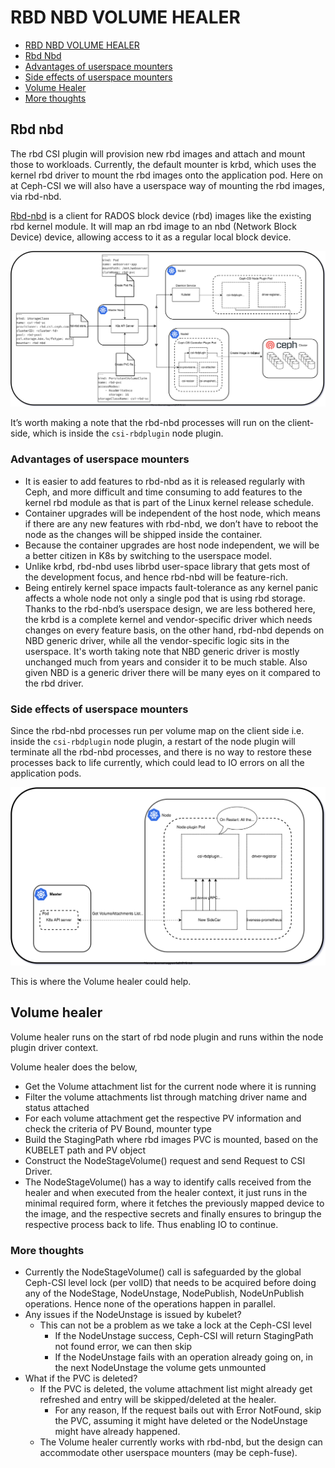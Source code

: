 # RBD NBD VOLUME HEALER

- [RBD NBD VOLUME HEALER](#rbd-nbd-volume-healer)
- [Rbd Nbd](#rbd-nbd)
- [Advantages of userspace mounters](#advantages-of-userspace-mounters)
- [Side effects of userspace mounters](#side-effects-of-userspace-mounters)
- [Volume Healer](#volume-healer)
- [More thoughts](#more-thoughts)

## Rbd nbd

The rbd CSI plugin will provision new rbd images and attach and mount those to
workloads. Currently, the default mounter is krbd, which uses the kernel rbd
driver to mount the rbd images onto the application pod. Here on at Ceph-CSI we
will also have a userspace way of mounting the rbd images, via rbd-nbd.

[Rbd-nbd](https://docs.ceph.com/en/latest/man/8/rbd-nbd/) is a client for RADOS
block device (rbd) images like the existing rbd kernel module. It will map an
rbd image to an nbd (Network Block Device) device, allowing access to it as a
regular local block device.

![csi-rbd-nbd](./images/csi-rbd-nbd.svg)

It’s worth making a note that the rbd-nbd processes will run on the client-side,
which is inside the `csi-rbdplugin` node plugin.

### Advantages of userspace mounters

- It is easier to add features to rbd-nbd as it is released regularly with Ceph,
  and more difficult and time consuming to add features to the kernel rbd module
  as that is part of the Linux kernel release schedule.
- Container upgrades will be independent of the host node, which means if there
  are any new features with rbd-nbd, we don’t have to reboot the node as the
  changes will be shipped inside the container.
- Because the container upgrades are host node independent, we will be a better
  citizen in K8s by switching to the userspace model.
- Unlike krbd, rbd-nbd uses librbd user-space library that gets most of the
  development focus, and hence rbd-nbd will be feature-rich.
- Being entirely kernel space impacts fault-tolerance as any kernel panic
  affects a whole node not only a single pod that is using rbd storage. Thanks
  to the rbd-nbd’s userspace design, we are less bothered here, the krbd is a
  complete kernel and vendor-specific driver which needs changes on every
  feature basis, on the other hand, rbd-nbd depends on NBD generic driver, while
  all the vendor-specific logic sits in the userspace. It's worth taking note
  that NBD generic driver is mostly unchanged much from years and consider it to
  be much stable. Also given NBD is a generic driver there will be many eyes on
  it compared to the rbd driver.

### Side effects of userspace mounters

Since the rbd-nbd processes run per volume map on the client side i.e. inside
the `csi-rbdplugin` node plugin, a restart of the node plugin will terminate all
the rbd-nbd processes, and there is no way to restore these processes back to
life currently, which could lead to IO errors on all the application pods.

![csi-plugin-restart](./images/csi-plugin-restart.svg)

This is where the Volume healer could help.

## Volume healer

Volume healer runs on the start of rbd node plugin and runs within the node
plugin driver context.

Volume healer does the below,

- Get the Volume attachment list for the current node where it is running
- Filter the volume attachments list through matching driver name and status
  attached
- For each volume attachment get the respective PV information and check the
  criteria of PV Bound, mounter type
- Build the StagingPath where rbd images PVC is mounted, based on the KUBELET
  path and PV object
- Construct the NodeStageVolume() request and send Request to CSI Driver.
- The NodeStageVolume() has a way to identify calls received from the healer and
  when executed from the healer context, it just runs in the minimal required
  form, where it fetches the previously mapped device to the image, and the
  respective secrets and finally ensures to bringup the respective process back
  to life. Thus enabling IO to continue.

### More thoughts

- Currently the NodeStageVolume() call is safeguarded by the global Ceph-CSI
  level lock (per volID) that needs to be acquired before doing any of the
  NodeStage, NodeUnstage, NodePublish, NodeUnPublish operations. Hence none of
  the operations happen in parallel.
- Any issues if the NodeUnstage is issued by kubelet?
  - This can not be a problem as we take a lock at the Ceph-CSI level
    - If the NodeUnstage success, Ceph-CSI will return StagingPath not found
      error, we can then skip
    - If the NodeUnstage fails with an operation already going on, in the next
      NodeUnstage the volume gets unmounted
- What if the PVC is deleted?
  - If the PVC is deleted, the volume attachment list might already get
    refreshed and entry will be skipped/deleted at the healer.
    - For any reason, If the request bails out with Error NotFound, skip the
      PVC, assuming it might have deleted or the NodeUnstage might have already
      happened.
  - The Volume healer currently works with rbd-nbd, but the design can
    accommodate other userspace mounters (may be ceph-fuse).